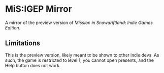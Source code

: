 # MiS:IGEP Mirror
A mirror of the preview version of *Mission in Snowdriftland: Indie Games Edition*.

## Limitations
This is the preview version, likely meant to be shown to other indie devs. As such, the game is restricted to level 1, you cannot open presents, and the Help button does not work.
